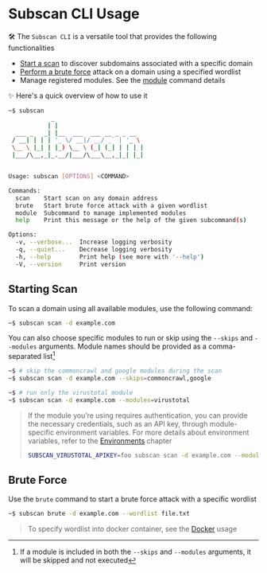 # Subscan CLI Usage

🛠️ The `Subscan CLI` is a versatile tool that provides the following functionalities

- [Start a scan](#starting-scan) to discover subdomains associated with a specific domain
- [Perform a brute force](#brute-force) attack on a domain using a specified wordlist
- Manage registered modules. See the [module](/user-guide/commands/module.md) command details

✨ Here's a quick overview of how to use it

```bash
~$ subscan
            _
           | |
  ___ _   _| |__  ___  ___ __ _ _ __
 / __| | | | '_ \/ __|/ __/ _` | '_ \
 \__ \ |_| | |_) \__ \ (_| (_| | | | |
 |___/\__,_|_.__/|___/\___\__,_|_| |_|


Usage: subscan [OPTIONS] <COMMAND>

Commands:
  scan    Start scan on any domain address
  brute   Start brute force attack with a given wordlist
  module  Subcommand to manage implemented modules
  help    Print this message or the help of the given subcommand(s)

Options:
  -v, --verbose...  Increase logging verbosity
  -q, --quiet...    Decrease logging verbosity
  -h, --help        Print help (see more with '--help')
  -V, --version     Print version
  ```

## Starting Scan

To scan a domain using all available modules, use the following command:

```bash
~$ subscan scan -d example.com
```

You can also choose specific modules to run or skip using the `--skips` and `--modules` arguments. Module names should be provided as a comma-separated list[^note]

```bash
~$ # skip the commoncrawl and google modules during the scan
~$ subscan scan -d example.com --skips=commoncrawl,google
```

```bash
~$ # run only the virustotal module
~$ subscan scan -d example.com --modules=virustotal
```

[^note]: If a module is included in both the `--skips` and `--modules` arguments, it will be skipped and not executed

> If the module you’re using requires authentication, you can provide the necessary credentials, such as an API key, through module-specific environment variables. For more details about environment variables, refer to the [Environments](/user-guide/environments.md) chapter
>
> ```bash
> SUBSCAN_VIRUSTOTAL_APIKEY=foo subscan scan -d example.com --modules=virustotal
> ```

## Brute Force

Use the `brute` command to start a brute force attack with a specific wordlist

```bash
~$ subscan brute -d example.com --wordlist file.txt
```

> To specify wordlist into docker container, see the [Docker](docker.md) usage
